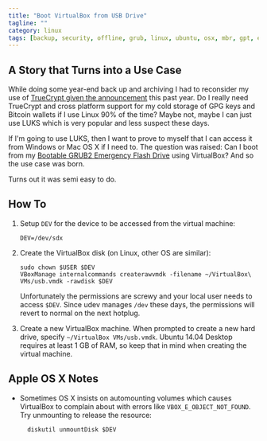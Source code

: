 ```yaml
---
title: "Boot VirtualBox from USB Drive"
tagline: ""
category: linux
tags: [backup, security, offline, grub, linux, ubuntu, osx, mbr, gpt, efi, virtualbox, vm]
---
```


## A Story that Turns into a Use Case

While doing some year-end back up and archiving I had to reconsider my use of [TrueCrypt given the announcement](https://en.wikipedia.org/wiki/TrueCrypt#End_of_life_announcement) this past year.  Do I really need TrueCrypt and cross platform support for my cold storage of GPG keys and Bitcoin wallets if I use Linux 90% of the time?  Maybe not, maybe I can just use LUKS which is very popular and less suspect these days.

If I'm going to use LUKS, then I want to prove to myself that I can access it from Windows or Mac OS X if I need to.  The question was raised: Can I boot from my [Bootable GRUB2 Emergency Flash Drive](../../22/boot-linux-isos-from-usb-sticks-using-grub) using VirtualBox?  And so the use case was born.

Turns out it was semi easy to do.

## How To


1.  Setup `DEV` for the device to be accessed from the virtual machine:

        DEV=/dev/sdx

2.  Create the VirtualBox disk (on Linux, other OS are similar):

        sudo chown $USER $DEV
        VBoxManage internalcommands createrawvmdk -filename ~/VirtualBox\ VMs/usb.vmdk -rawdisk $DEV

    Unfortunately the permissions are screwy and your local user needs to access `$DEV`.  Since udev manages `/dev` these days, the permissions will revert to normal on the next hotplug.

3.  Create a new VirtualBox machine.  When prompted to create a new hard drive, specify `~/VirtualBox VMs/usb.vmdk`.  Ubuntu 14.04 Desktop requires at least 1 GB of RAM, so keep that in mind when creating the virtual machine.


## Apple OS X Notes

* Sometimes OS X insists on automounting volumes which causes VirtualBox to complain about with errors like `VBOX_E_OBJECT_NOT_FOUND`.  Try unmounting to release the resource:

        diskutil unmountDisk $DEV

